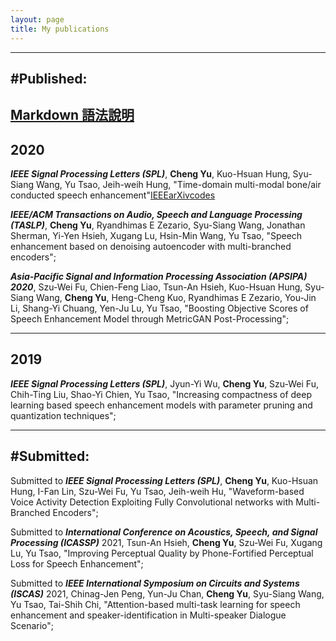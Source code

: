 ```yaml
---
layout: page
title: My publications
---
```


---
#Published:
---
[Markdown 語法說明](http://markdown.tw/ "Title")
---
2020
---

**_IEEE Signal Processing Letters (SPL)_**, **Cheng Yu**, Kuo-Hsuan Hung, Syu-Siang Wang, Yu Tsao, Jeih-weih Hung, "Time-domain multi-modal bone/air conducted speech enhancement"[IEEE](https://scholar.google.com/citations?user=RaVT25oAAAAJ&hl=zh-TW#d=gs_md_cita-d&u=%2Fcitations%3Fview_op%3Dview_citation%26hl%3Dzh-TW%26user%3DRaVT25oAAAAJ%26citation_for_view%3DRaVT25oAAAAJ%3A9yKSN-GCB0IC%26tzom%3D-480)[arXiv](https://arxiv.org/pdf/1911.09847.pdf)[codes](https://github.com/WilliamYu1993/BAMSE)

**_IEEE/ACM Transactions on Audio, Speech and Language Processing (TASLP)_**, **Cheng Yu**, Ryandhimas E Zezario, Syu-Siang Wang, Jonathan Sherman, Yi-Yen Hsieh, Xugang Lu, Hsin-Min Wang, Yu Tsao, "Speech enhancement based on denoising autoencoder with multi-branched encoders"; 

**_Asia-Pacific Signal and Information Processing Association (APSIPA) 2020_**, Szu-Wei Fu, Chien-Feng Liao, Tsun-An Hsieh, Kuo-Hsuan Hung, Syu-Siang Wang, **Cheng Yu**, Heng-Cheng Kuo, Ryandhimas E Zezario, You-Jin Li, Shang-Yi Chuang, Yen-Ju Lu, Yu Tsao, "Boosting Objective Scores of Speech Enhancement Model through MetricGAN Post-Processing"; 

---
2019
---

**_IEEE Signal Processing Letters (SPL)_**, Jyun-Yi Wu, **Cheng Yu**, Szu-Wei Fu, Chih-Ting Liu, Shao-Yi Chien, Yu Tsao, "Increasing compactness of deep learning based speech enhancement models with parameter pruning and quantization techniques"; 

---
#Submitted:
---

Submitted to **_IEEE Signal Processing Letters (SPL)_**, **Cheng Yu**, Kuo-Hsuan Hung, I-Fan Lin, Szu-Wei Fu, Yu Tsao, Jeih-weih Hu, "Waveform-based Voice Activity Detection Exploiting Fully Convolutional networks with Multi-Branched Encoders"; 

Submitted to **_International Conference on Acoustics, Speech, and Signal Processing (ICASSP)_** 2021, Tsun-An Hsieh, **Cheng Yu**, Szu-Wei Fu, Xugang Lu, Yu Tsao, "Improving Perceptual Quality by Phone-Fortified Perceptual Loss for Speech Enhancement"; 

Submitted to **_IEEE International Symposium on Circuits and Systems (ISCAS)_** 2021, Chinag-Jen Peng, Yun-Ju Chan, **Cheng Yu**, Syu-Siang Wang, Yu Tsao, Tai-Shih Chi, "Attention-based multi-task learning for speech enhancement and speaker-identification in Multi-speaker Dialogue Scenario";
